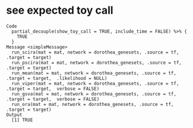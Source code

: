 # see expected toy call

    Code
      partial_decouple(show_toy_call = TRUE, include_time = FALSE) %>% {
        TRUE
      }
    Message <simpleMessage>
      run_scira(mat = mat, network = dorothea_genesets, .source = tf, .target = target)
      run_pscira(mat = mat, network = dorothea_genesets, .source = tf, .target = target)
      run_mean(mat = mat, network = dorothea_genesets, .source = tf, .target = target,  .likelihood = NULL)
      run_viper(mat = mat, network = dorothea_genesets, .source = tf, .target = target,  verbose = FALSE)
      run_gsva(mat = mat, network = dorothea_genesets, .source = tf, .target = target,  verbose = FALSE)
      run_ora(mat = mat, network = dorothea_genesets, .source = tf, .target = target)
    Output
      [1] TRUE

